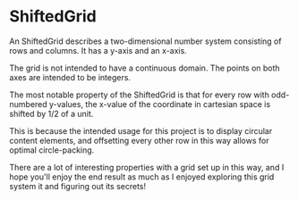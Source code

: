 # ShiftedGrid

An ShiftedGrid describes a two-dimensional number system consisting of rows and columns.  It has a y-axis and an x-axis.

The grid is not intended to have a continuous domain.  The points on both axes are intended to be integers.

The most notable property of the ShiftedGrid is that for every row with odd-numbered y-values, the x-value of the coordinate in cartesian space is shifted by 1/2 of a unit.

This is because the intended usage for this project is to display circular content elements, and offsetting every other row in this way allows for optimal circle-packing.

There are a lot of interesting properties with a grid set up in this way, and I hope you'll enjoy the end result as much as I enjoyed exploring this grid system it and figuring out its secrets!